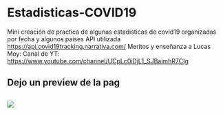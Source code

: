 # Estadisticas-COVID19
Mini creación de practica de algunas estadisticas de covid19 organizadas por fecha y algunos paises
API utilizada https://api.covid19tracking.narrativa.com/
Meritos y enseñanza a Lucas Moy: Canal de YT: https://www.youtube.com/channel/UCpLc0iDjL1_SJBaimhR7CIg

<h2>Dejo un preview de la pag<h2/>
<img src= "https://i.imgur.com/CzzTRUa.png" /> 
